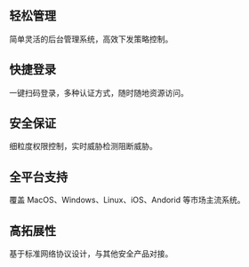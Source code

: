 ## 轻松管理
简单灵活的后台管理系统，高效下发策略控制。
## 快捷登录
一键扫码登录，多种认证方式，随时随地资源访问。
## 安全保证
细粒度权限控制，实时威胁检测阻断威胁。
## 全平台支持
覆盖 MacOS、Windows、Linux、iOS、Andorid 等市场主流系统。
## 高拓展性
基于标准网络协议设计，与其他安全产品对接。

